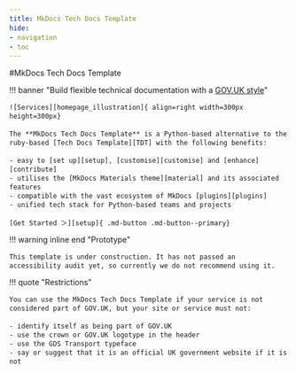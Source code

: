 ```yaml
---
title: MkDocs Tech Docs Template
hide:
- navigation
- toc
---
```


<style>
  .md-typeset h1 {
    display: none;
  }
  
  .md-main__inner {
    margin-top: 0px;
  }

  .md-content__button {
    display: none;
  }
</style>

#MkDocs Tech Docs Template

!!! banner "Build flexible technical documentation with a [GOV.UK style][gov.ukStyle]"

    ![Services][homepage_illustration]{ align=right width=300px height=300px}

    The **MkDocs Tech Docs Template** is a Python-based alternative to the ruby-based [Tech Docs Template][TDT] with the following benefits:

    - easy to [set up][setup], [customise][customise] and [enhance][contribute]
    - utilises the [MkDocs Materials theme][material] and its associated features
    - compatible with the vast ecosystem of MkDocs [plugins][plugins]
    - unified tech stack for Python-based teams and projects

    [Get Started ＞][setup]{ .md-button .md-button--primary}

!!! warning inline end "Prototype"

    This template is under construction. It has not passed an accessibility audit yet, so currently we do not recommend using it.

!!! quote "Restrictions"

    You can use the MkDocs Tech Docs Template if your service is not considered part of GOV.UK, but your site or service must not:

    - identify itself as being part of GOV.UK
    - use the crown or GOV.UK logotype in the header
    - use the GDS Transport typeface
    - say or suggest that it is an official UK government website if it is not

<br>

[gov.ukStyle]: https://design-system.service.gov.uk/
[homepage_illustration]: homepage-illustration.svg
[TDT]: https://github.com/alphagov/tech-docs-template
[setup]: ./setup/
[customise]: ./setup/customise.md
[contribute]: ./setup/contribute.md
[material]: https://squidfunk.github.io/mkdocs-material/
[plugins]: plugins/
